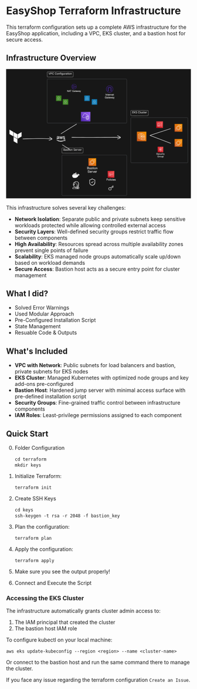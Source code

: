 # EasyShop Terraform Infrastructure

This terraform configuration sets up a complete AWS infrastructure for the EasyShop application, including a VPC, EKS cluster, and a bastion host for secure access.

## Infrastructure Overview

<div style="text-align: center;">
  <img src="architectue.png" alt="Terraform Infrastructure">
</div>

This infrastructure solves several key challenges:

- **Network Isolation**: Separate public and private subnets keep sensitive workloads protected while allowing controlled external access
- **Security Layers**: Well-defined security groups restrict traffic flow between components
- **High Availability**: Resources spread across multiple availability zones prevent single points of failure
- **Scalability**: EKS managed node groups automatically scale up/down based on workload demands
- **Secure Access**: Bastion host acts as a secure entry point for cluster management

## What I did?

* Solved Error Warnings
* Used Modular Approach
* Pre-Configured Installation Script
* State Management
* Resuable Code & Outputs

## What's Included

- **VPC with Network**: Public subnets for load balancers and bastion, private subnets for EKS nodes
- **EKS Cluster**: Managed Kubernetes with optimized node groups and key add-ons pre-configured
- **Bastion Host**: Hardened jump server with minimal access surface with pre-defined installation script
- **Security Groups**: Fine-grained traffic control between infrastructure components
- **IAM Roles**: Least-privilege permissions assigned to each component

## Quick Start

0. Folder Configuration
   ```
   cd terraform
   mkdir keys
   ```

1. Initialize Terraform:
   ```
   terraform init
   ```
2. Create SSH Keys
   ```
   cd keys
   ssh-keygen -t rsa -r 2048 -f bastion_key
   ```

3. Plan the configuration:
   ```
   terraform plan
   ```
4. Apply the configuration:
   ```
   terraform apply
   ```

5. Make sure you see the output properly!
6. Connect and Execute the Script

### Accessing the EKS Cluster

The infrastructure automatically grants cluster admin access to:
1. The IAM principal that created the cluster
2. The bastion host IAM role

To configure kubectl on your local machine:
```
aws eks update-kubeconfig --region <region> --name <cluster-name>
```

Or connect to the bastion host and run the same command there to manage the cluster.

If you face any issue regarding the terraform configuration `Create an Issue`. 
